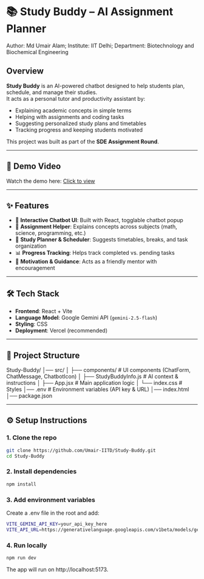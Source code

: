 # 📚 Study Buddy – AI Assignment Planner
Author: Md Umair Alam; 
Institute: IIT Delhi; 
Department: Biotechnology and Biochemical Engineering

## Overview
**Study Buddy** is an AI-powered chatbot designed to help students plan, schedule, and manage their studies.  
It acts as a personal tutor and productivity assistant by:
- Explaining academic concepts in simple terms
- Helping with assignments and coding tasks
- Suggesting personalized study plans and timetables
- Tracking progress and keeping students motivated

This project was built as part of the **SDE Assignment Round**.

---

## 🎥 Demo Video
Watch the demo here: [Click to view](https://drive.google.com/file/d/1v18gNpA--WgGXLW1cTPiQgP9tKu-kbyy/view?usp=sharing)

---

## ✨ Features
- 🤖 **Interactive Chatbot UI**: Built with React, togglable chatbot popup  
- 📘 **Assignment Helper**: Explains concepts across subjects (math, science, programming, etc.)  
- 📝 **Study Planner & Scheduler**: Suggests timetables, breaks, and task organization  
- 📊 **Progress Tracking**: Helps track completed vs. pending tasks  
- 🎯 **Motivation & Guidance**: Acts as a friendly mentor with encouragement  

---

## 🛠️ Tech Stack
- **Frontend**: React + Vite  
- **Language Model**: Google Gemini API (`gemini-2.5-flash`)  
- **Styling**: CSS  
- **Deployment**: Vercel (recommended)  

---

## 📂 Project Structure
Study-Buddy/
│── src/
│ ├── components/ # UI components (ChatForm, ChatMessage, ChatbotIcon)
│ ├── StudyBuddyInfo.js # AI context & instructions
│ ├── App.jsx # Main application logic
│ └── index.css # Styles
│── .env # Environment variables (API key & URL)
│── index.html
│── package.json


---

## ⚙️ Setup Instructions

### 1. Clone the repo
```bash
git clone https://github.com/Umair-IITD/Study-Buddy.git
cd Study-Buddy
```
### 2. Install dependencies
```bash
npm install
```
### 3. Add environment variables
Create a .env file in the root and add:
```bash
VITE_GEMINI_API_KEY=your_api_key_here
VITE_API_URL=https://generativelanguage.googleapis.com/v1beta/models/gemini-2.5-flash:generateContent
```
### 4. Run locally
```bash
npm run dev
```
The app will run on http://localhost:5173.
